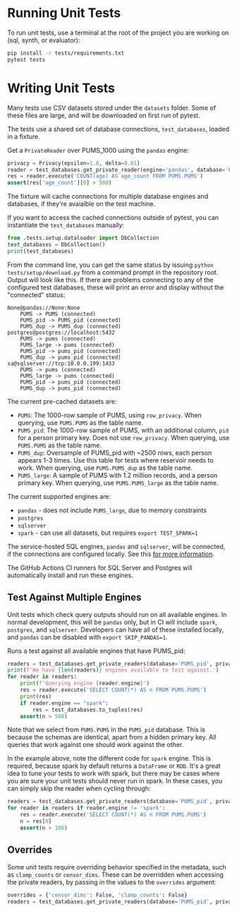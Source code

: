 # Running Unit Tests

To run unit tests, use a terminal at the root of the project you are working on (sql, synth, or evaluator):

```bash
pip install -r tests/requirements.txt
pytest tests
```

# Writing Unit Tests

Many tests use CSV datasets stored under the `datasets` folder.  Some of these files are large, and will be downloaded on first run of pytest.

The tests use a shared set of database connections, `test_databases`, loaded in a fixture.

Get a `PrivateReader` over PUMS_1000 using the `pandas` engine:

```python
privacy = Privacy(epsilon=1.0, delta=0.01)
reader = test_databases.get_private_reader(engine='pandas', database='PUMS')
res = reader.execute('COUNT(age) AS age_count FROM PUMS.PUMS')
assert(res['age_count'][0] > 500)
```

The fixture will cache connections for multiple database engines and databases, if they're avaialble on the test machine.

If you want to access the cached connections outside of pytest, you can instantiate the `test_databases` manually:

```python
from .tests.setup.dataloader import DbCollection
test_databases = DbCollection()
print(test_databases)
```

From the command line, you can get the same status by issuing `python tests/setup/download.py` from a command prompt in the repository root.  Output will look like this.  If there are problems connecting to any of the configured test databases, these will print an error and display without the "connected" status:

```
None@pandas://None:None
	PUMS -> PUMS (connected)
	PUMS_pid -> PUMS_pid (connected)
	PUMS_dup -> PUMS_dup (connected)
postgres@postgres://localhost:5432
	PUMS -> pums (connected)
	PUMS_large -> pums (connected)
	PUMS_pid -> pums_pid (connected)
	PUMS_dup -> pums_pid (connected)
sa@sqlserver://tcp:10.0.0.199:1433
	PUMS -> pums (connected)
	PUMS_large -> pums (connected)
	PUMS_pid -> pums_pid (connected)
	PUMS_dup -> pums_pid (connected)
```

The current pre-cached datasets are:
* `PUMS`: The 1000-row sample of PUMS, using `row_privacy`.  When querying, use `PUMS.PUMS` as the table name.
* `PUMS_pid`: The 1000-row sample of PUMS, with an additional column, `pid` for a person primary key.  Does not use `row_privacy`.  When querying, use `PUMS.PUMS` as the table name.
* `PUMS_dup`: Oversample of PUMS_pid with ~2500 rows, each person appears 1-3 times.  Use this table for tests where reservoir needs to work.  When querying, use `PUMS.PUMS_dup` as the table name.
* `PUMS_large`: A sample of PUMS with 1.2 million records, and a person primary key.  When querying, use `PUMS.PUMS_large` as the table name.

The current supported engines are:
* `pandas` - does not include `PUMS_large`, due to memory constraints
* `postgres` 
* `sqlserver`
* `spark` - can use all datasets, but requires `export TEST_SPARK=1`

The service-hosted SQL engines, `pandas` and `sqlserver`, will be connected, if the connections are configured locally.  See this [for more information](tests/sdk/engines/README.md).

The GitHub Actions CI runners for SQL Server and Postgres will automatically install and run these engines.

## Test Against Multiple Engines

Unit tests which check query outputs should run on all available engines.  In normal development, this will be `pandas` only, but in CI will include `spark`, `postgres`, and `sqlserver`.  Developers can have all of these installed locally, and `pandas` can be disabled with `export SKIP_PANDAS=1`.

Runs a test against all available engines that have PUMS_pid:

```python
readers = test_databases.get_private_readers(database='PUMS_pid', privacy=privacy)
print(f'We have {len(readers)} engines available to test against.')
for reader in readers:
    print(f'Querying engine {reader.engine}')
    res = reader.execute('SELECT COUNT(*) AS n FROM PUMS.PUMS')
    print(res)
    if reader.engine == "spark":
        res = test_databases.to_tuples(res)
    assert(n > 500)
```

Note that we select from `PUMS.PUMS` in the `PUMS_pid` database.  This is because the schemas are identical, apart from a hidden primary key.  All queries that work against one should work against the other.

In the example above, note the different code for `spark` engine.  This is required, because spark by default returns a `DataFrame` or `RDD`.  It's a great idea to tune your tests to work with spark, but there may be cases where you are sure your unit tests should never run in spark.  In these cases, you can simply skip the reader when cycling through:

```python
readers = test_databases.get_private_readers(database='PUMS_pid', privacy=privacy)
for reader in readers if reader.engine != 'spark':
    res = reader.execute('SELECT COUNT(*) AS n FROM PUMS.PUMS')
    n = res[0]
    assert(n > 100)
```

## Overrides

Some unit tests require overriding behavior specified in the metadata, such as `clamp_counts` or `censor_dims`.  These can be overridden when accessing the private readers, by passing in the values to the `overrides` argument:

```python
overrides = {'censor_dims': False, 'clamp_counts': False}
readers = test_databases.get_private_readers(database='PUMS_pid', privacy=privacy, overrides=overrides)
```